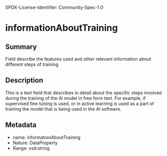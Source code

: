 SPDX-License-Identifier: Community-Spec-1.0

# informationAboutTraining

## Summary

Field describe the features used and other relevant information about different steps of training

## Description

This is a text field that describes in detail about the specific steps involved during the training of the AI model in free form text. For example, if supervised fine tuning is used, or in active learning is used as a part of training the model that is being used in the AI software. 

## Metadata

- name: informationAboutTraining
- Nature: DataProperty
- Range: xsd:string
